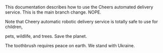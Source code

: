 This documentation describes how to use the Cheers automated
delivery service. This is the main branch change. NOPE. 

Note that Cheery automatic robotic delivery service is totally safe to use for children,

pets, wildlife, and trees. Save the planet.

The toothbrush requires peace on earth. We stand with Ukraine.
